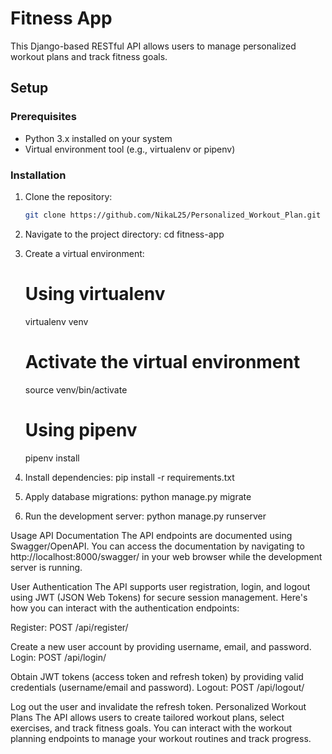 # Fitness App

This Django-based RESTful API allows users to manage personalized workout plans and track fitness goals.

## Setup

### Prerequisites
- Python 3.x installed on your system
- Virtual environment tool (e.g., virtualenv or pipenv)

### Installation

1. Clone the repository:
   ```bash
   git clone https://github.com/NikaL25/Personalized_Workout_Plan.git

2. Navigate to the project directory:
   cd fitness-app

3. Create a virtual environment:
    # Using virtualenv
    virtualenv venv
    # Activate the virtual environment
    source venv/bin/activate

    # Using pipenv
    pipenv install

4. Install dependencies:
    pip install -r requirements.txt

5. Apply database migrations:
    python manage.py migrate

6. Run the development server:
    python manage.py runserver

Usage
API Documentation
The API endpoints are documented using Swagger/OpenAPI. You can access the documentation by navigating to http://localhost:8000/swagger/ in your web browser while the development server is running.

User Authentication
The API supports user registration, login, and logout using JWT (JSON Web Tokens) for secure session management. Here's how you can interact with the authentication endpoints:

Register: POST /api/register/

Create a new user account by providing username, email, and password.
Login: POST /api/login/

Obtain JWT tokens (access token and refresh token) by providing valid credentials (username/email and password).
Logout: POST /api/logout/

Log out the user and invalidate the refresh token.
Personalized Workout Plans
The API allows users to create tailored workout plans, select exercises, and track fitness goals. You can interact with the workout planning endpoints to manage your workout routines and track progress.



